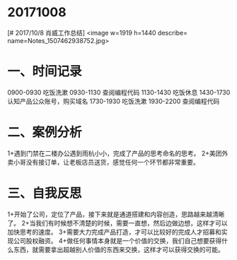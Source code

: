 # 20171008

[# 2017/10/8 肖威工作总结]
<image w=1919 h=1440 describe= name=Notes_1507462938752.jpg>
# 一、时间记录
0900-0930 吃饭洗漱
0930-1130 查阅编程代码
1130-1430 吃饭休息
1430-1730 认知产品公众账号，购买域名
1730-1930 吃饭洗漱
1930-2200 查阅编程代码
# 二、案例分析
1+遇到门禁在二楼办公遇到雨杭小小，完成了产品的思考命名的思考。
2+美团外卖小哥没有接订单，让老板店员送货，感觉任何一个环节都非常重要。
# 三、自我反思
1+开始了公司，定位了产品，接下来就是通道搭建和内容创造，思路越来越清晰了。
2+当我们有时候想不清楚的时候，需要一直想，然后边做边想，这样才可以加快思考的速度。
3+需要大力完成产品打造，才可以比较好的完成人才招募和实现公司股权融资。
4+做任何事情本身就是一个价值的交换，我们自己想要获得什么东西，就需要拿出超越别人价值的东西来交换，这样才可以获得交换的可能。
